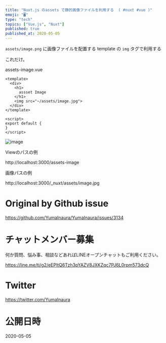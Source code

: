 ```yaml
---
title: "Nuxt.js のassets で静的画像ファイルを利用する  ( #nuxt #vue )"
emoji: "🖥"
type: "tech"
topics: ["Vue.js", "Nuxt"]
published: true
published_at: 2020-05-05
---
```


`assets/image.png` に画像ファイルを配置する
template の `img` タグで利用する

これだけ。

assets-image.vue

```vue
<template>
  <div>
    <h1>
      assset Image
    </h1>
    <img src="~/assets/image.jpg">
  </div>
</template>

<script>
export default {
}
</script>

```


![image](https://user-images.githubusercontent.com/13635059/80935856-81b20980-8e09-11ea-892b-0acc929c6982.png)


Viewのパスの例

http://localhost:3000/assets-image


画像パスの例

http://localhost:3000/_nuxt/assets/image.jpg

# Original by Github issue

https://github.com/YumaInaura/YumaInaura/issues/3134











<!-- Update From Qiita API -->

# チャットメンバー募集


何か質問、悩み事、相談などあればLINEオープンチャットもご利用ください。

https://line.me/ti/g2/eEPltQ6Tzh3pYAZV8JXKZqc7PJ6L0rpm573dcQ





# Twitter


https://twitter.com/YumaInaura


<!-- Update From Qiita API -->



# 公開日時

2020-05-05
